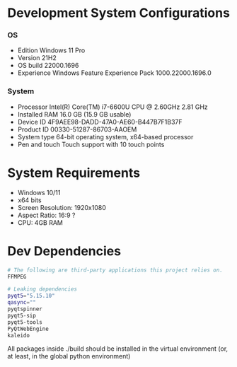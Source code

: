 # Development System Configurations

### OS

- Edition	Windows 11 Pro
- Version	21H2
- OS build	22000.1696
- Experience	Windows Feature Experience Pack 1000.22000.1696.0

### System

- Processor	Intel(R) Core(TM) i7-6600U CPU @ 2.60GHz   2.81 GHz
- Installed RAM	16.0 GB (15.9 GB usable)
- Device ID	4F9AEE98-DADD-47A0-AE60-B447B7F1B37F
- Product ID	00330-51287-86703-AAOEM
- System type	64-bit operating system, x64-based processor
- Pen and touch	Touch support with 10 touch points

# System Requirements

- Windows 10/11
- x64 bits
- Screen Resolution: 1920x1080
- Aspect Ratio: 16:9 ?
- CPU: 4GB RAM

# Dev Dependencies

```sh {"id":"01J4GWZKWV7AF617T8Q6N34MBB"}
# The following are third-party applications this project relies on.
FFMPEG
```

```sh {"id":"01J4C7MFR5Y7JD9XD0R3N1FGKB"}
# Leaking dependencies
pyqt5="5.15.10"
qasync=""
pyqtspinner
pyqt5-sip
pyqt5-tools
PyQtWebEngine
kaleido
```

All packages inside ./build should be installed in the virtual environment (or, at least, in the global python environment)
